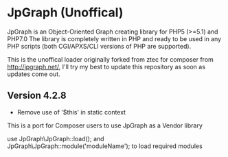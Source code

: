 # JpGraph (Unoffical)

JpGraph is an Object-Oriented Graph creating library for PHP5 (>=5.1) and PHP7.0 The library is completely written in PHP and ready to be used in any PHP scripts (both CGI/APXS/CLI versions of PHP are supported).


This is the unoffical loader originally forked from ztec for composer from http://jpgraph.net/, I'll try my best to update this repository as soon as updates come out.


## Version 4.2.8
* Remove use of '$this' in static context


This is a port for Composer users to use JpGraph as a Vendor library

use JpGraph\JpGraph::load(); and JpGraph\JpGraph::module('moduleName'); to load required modules

